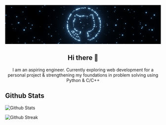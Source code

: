 <img src="logo1.png">
<h2 align=center>Hi there 👋</h2>

<p align=center>I am an aspiring engineer. Currently exploring web development for a personal project & strengthening my foundations in problem solving using Python & C/C++</p>

<!--
**karthi1048/karthi1048** is a ✨ _special_ ✨ repository because its `README.md` (this file) appears on your GitHub profile.

Here are some ideas to get you started:

- 🔭 I’m currently working on ...
- 🌱 I’m currently learning ...
- 👯 I’m looking to collaborate on ...
- 🤔 I’m looking for help with ...
- 💬 Ask me about ...
- 📫 How to reach me: ...
- 😄 Pronouns: ...
- ⚡ Fun fact: ...
-->

## Github Stats

![Github Stats](https://github-readme-stats.vercel.app/api?username=karthi1048&theme=gotham&hide_border=false&include_all_commits=false&count_private=false&border_radius=10%&show_icons=true&card_width=495px&rank_icon=github)

![Github Streak](https://github-readme-streak-stats.herokuapp.com/?user=karthi1048&theme=gotham&hide_border=false&border_radius=2%)

